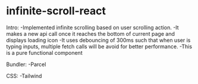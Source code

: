 # infinite-scroll-react
Intro:
  -Implemented infinite scrolling based on user scrolling action.
  -It makes a new api call once it reaches the bottom of current page and displays loading icon
  -It uses debouncing of 300ms such that when user is typing inputs, multiple fetch calls will be avoid for better performance.
  -This is a pure functional component
 
 Bundler:
  -Parcel
 
 CSS:
  -Tailwind
  
